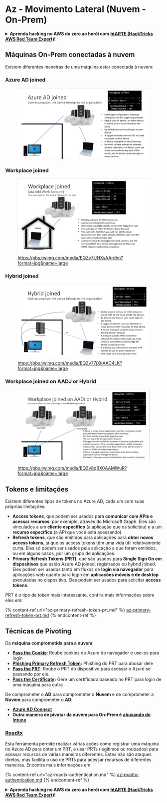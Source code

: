 # Az - Movimento Lateral (Nuvem - On-Prem)

<details>

<summary><strong>Aprenda hacking no AWS do zero ao herói com</strong> <a href="https://training.hacktricks.xyz/courses/arte"><strong>htARTE (HackTricks AWS Red Team Expert)</strong></a><strong>!</strong></summary>

Outras formas de apoiar o HackTricks:

* Se você quer ver sua **empresa anunciada no HackTricks** ou **baixar o HackTricks em PDF**, confira os [**PLANOS DE ASSINATURA**](https://github.com/sponsors/carlospolop)!
* Adquira o [**material oficial PEASS & HackTricks**](https://peass.creator-spring.com)
* Descubra [**A Família PEASS**](https://opensea.io/collection/the-peass-family), nossa coleção de [**NFTs**](https://opensea.io/collection/the-peass-family) exclusivos
* **Junte-se ao grupo** 💬 [**Discord**](https://discord.gg/hRep4RUj7f) ou ao [**grupo do telegram**](https://t.me/peass) ou **siga-me** no **Twitter** 🐦 [**@carlospolopm**](https://twitter.com/carlospolopm)**.**
* **Compartilhe suas técnicas de hacking enviando PRs para os repositórios github** [**HackTricks**](https://github.com/carlospolop/hacktricks) e [**HackTricks Cloud**](https://github.com/carlospolop/hacktricks-cloud).

</details>

## Máquinas On-Prem conectadas à nuvem

Existem diferentes maneiras de uma máquina estar conectada à nuvem:

### Azure AD joined

<figure><img src="../../../.gitbook/assets/image (3) (1) (2) (1).png" alt=""><figcaption></figcaption></figure>

### Workplace joined

<figure><img src="../../../.gitbook/assets/image (1) (6).png" alt=""><figcaption><p><a href="https://pbs.twimg.com/media/EQZv7UHXsAArdhn?format=jpg&#x26;name=large">https://pbs.twimg.com/media/EQZv7UHXsAArdhn?format=jpg&#x26;name=large</a></p></figcaption></figure>

### Hybrid joined

<figure><img src="../../../.gitbook/assets/image (3) (2) (2).png" alt=""><figcaption><p><a href="https://pbs.twimg.com/media/EQZv77jXkAAC4LK?format=jpg&#x26;name=large">https://pbs.twimg.com/media/EQZv77jXkAAC4LK?format=jpg&#x26;name=large</a></p></figcaption></figure>

### Workplace joined on AADJ or Hybrid

<figure><img src="../../../.gitbook/assets/image (4) (3).png" alt=""><figcaption><p><a href="https://pbs.twimg.com/media/EQZv8qBX0AAMWuR?format=jpg&#x26;name=large">https://pbs.twimg.com/media/EQZv8qBX0AAMWuR?format=jpg&#x26;name=large</a></p></figcaption></figure>

## Tokens e limitações <a href="#tokens-and-limitations" id="tokens-and-limitations"></a>

Existem diferentes tipos de tokens no Azure AD, cada um com suas próprias limitações:

* **Access tokens**, que podem ser usados para **comunicar com APIs e acessar recursos**, por exemplo, através do Microsoft Graph. Eles são vinculados a um **cliente específico** (a aplicação que os solicitou) e a um **recurso específico** (a API que você está acessando).
* **Refresh tokens**, que são emitidos para aplicações para **obter novos access tokens**, já que os access tokens têm uma vida útil relativamente curta. Eles só podem ser usados pela aplicação a que foram emitidos, ou em alguns casos, por um grupo de aplicações.
* **Primary Refresh Tokens (PRT)**, que são usados para **Single Sign On em dispositivos** que estão Azure AD joined, registrados ou hybrid joined. Eles podem ser usados tanto em fluxos de **login via navegador** para aplicações web quanto para login em **aplicações móveis e de desktop** executadas no dispositivo. Eles podem ser usados para solicitar **access tokens**.

PRT é o tipo de token mais interessante, confira mais informações sobre eles em:

{% content-ref url="az-primary-refresh-token-prt.md" %}
[az-primary-refresh-token-prt.md](az-primary-refresh-token-prt.md)
{% endcontent-ref %}

## Técnicas de Pivoting

Da **máquina comprometida para a nuvem**:

* [**Pass the Cookie**](az-pass-the-cookie.md): Roube cookies do Azure do navegador e use-os para login
* [**Phishing Primary Refresh Token**](az-phishing-primary-refresh-token-microsoft-entra.md)**:** Phishing do PRT para abusar dele
* [**Pass the PRT**](pass-the-prt.md): Roube o PRT do dispositivo para acessar o Azure se passando por ele.
* [**Pass the Certificate**](az-pass-the-certificate.md)**:** Gere um certificado baseado no PRT para login de uma máquina para outra

De comprometer o **AD** para comprometer a **Nuvem** e de comprometer a **Nuvem** para comprometer o **AD**:

* [**Azure AD Connect**](azure-ad-connect-hybrid-identity/)
* **Outra maneira de pivotar da nuvem para On-Prem é** [**abusando do Intune**](../intune.md)

### [Roadtx](https://github.com/dirkjanm/ROADtools)

Esta ferramenta permite realizar várias ações como registrar uma máquina no Azure AD para obter um PRT, e usar PRTs (legítimos ou roubados) para acessar recursos de várias maneiras diferentes. Estes não são ataques diretos, mas facilita o uso de PRTs para acessar recursos de diferentes maneiras. Encontre mais informações em:

{% content-ref url="az-roadtx-authentication.md" %}
[az-roadtx-authentication.md](az-roadtx-authentication.md)
{% endcontent-ref %}

<details>

<summary><strong>Aprenda hacking no AWS do zero ao herói com</strong> <a href="https://training.hacktricks.xyz/courses/arte"><strong>htARTE (HackTricks AWS Red Team Expert)</strong></a><strong>!</strong></summary>

Outras formas de apoiar o HackTricks:

* Se você quer ver sua **empresa anunciada no HackTricks** ou **baixar o HackTricks em PDF**, confira os [**PLANOS DE ASSINATURA**](https://github.com/sponsors/carlospolop)!
* Adquira o [**material oficial PEASS & HackTricks**](https://peass.creator-spring.com)
* Descubra [**A Família PEASS**](https://opensea.io/collection/the-peass-family), nossa coleção de [**NFTs**](https://opensea.io/collection/the-peass-family) exclusivos
* **Junte-se ao grupo** 💬 [**Discord**](https://discord.gg/hRep4RUj7f) ou ao [**grupo do telegram**](https://t.me/peass) ou **siga-me** no **Twitter** 🐦 [**@carlospolopm**](https://twitter.com/carlospolopm)**.**
* **Compartilhe suas técnicas de hacking enviando PRs para os repositórios github** [**HackTricks**](https://github.com/carlospolop/hacktricks) e [**HackTricks Cloud**](https://github.com/carlospolop/hacktricks-cloud).

</details>
